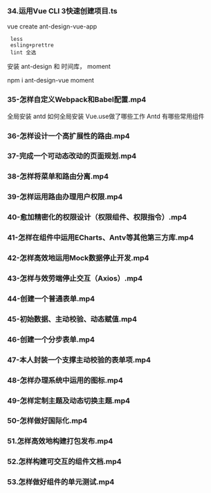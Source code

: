 ### 34.运用Vue CLI 3快速创建项目.ts

 vue create ant-design-vue-app
 
 
	 less
	 esling+prettre
	 lint 全选
 
 
 安装 ant-design 和 时间库， moment
 
 npm i ant-design-vue  moment 
 
 
###  35-怎样自定义Webpack和Babel配置.mp4

全局安装 antd
如何全局安装
Vue.use做了哪些工作
Antd 有哪些常用组件



###   36-怎样设计一个高扩展性的路由.mp4
###  37-完成一个可动态改动的页面规划.mp4
###  38-怎样将菜单和路由分离.mp4
###  39-怎样运用路由办理用户权限.mp4
###  40-愈加精密化的权限设计（权限组件、权限指令）.mp4
###  41-怎样在组件中运用ECharts、Antv等其他第三方库.mp4
###  42-怎样高效地运用Mock数据停止开发.mp4
###  43-怎样与效劳端停止交互（Axios）.mp4
###  44-创建一个普通表单.mp4
###  45-初始数据、主动校验、动态赋值.mp4
###  46-创建一个分步表单.mp4
###  47-本人封装一个支撑主动校验的表单项.mp4
###  48-怎样办理系统中运用的图标.mp4
###  49-怎样定制主题及动态切换主题.mp4
###  50-怎样做好国际化.mp4
###  51.怎样高效地构建打包发布.mp4
###  52.怎样构建可交互的组件文档.mp4
###  53.怎样做好组件的单元测试.mp4



